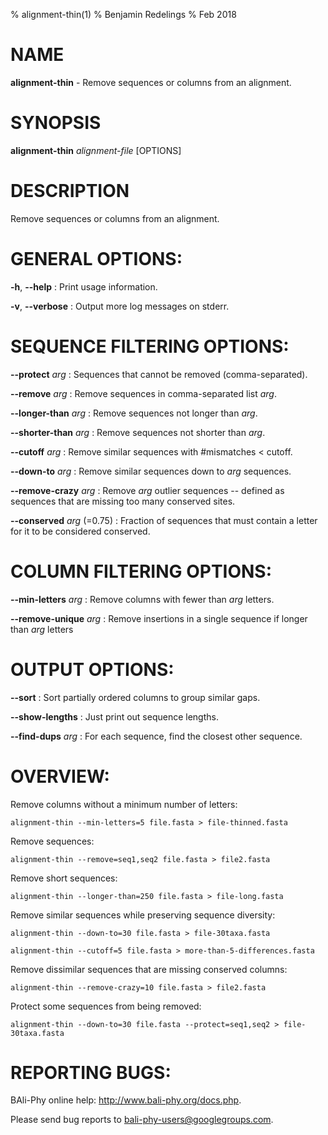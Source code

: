 % alignment-thin(1)
% Benjamin Redelings
% Feb 2018

# NAME

**alignment-thin** - Remove sequences or columns from an alignment.

# SYNOPSIS

**alignment-thin** _alignment-file_ [OPTIONS]

# DESCRIPTION

Remove sequences or columns from an alignment.

# GENERAL OPTIONS:
**-h**, **--help**
: Print usage information.

**-v**, **--verbose**
: Output more log messages on stderr.


# SEQUENCE FILTERING OPTIONS:
**--protect** _arg_
: Sequences that cannot be removed (comma-separated).

**--remove** _arg_
: Remove sequences in comma-separated list _arg_.

**--longer-than** _arg_
: Remove sequences not longer than _arg_.

**--shorter-than** _arg_
: Remove sequences not shorter than _arg_.

**--cutoff** _arg_
: Remove similar sequences with #mismatches < cutoff.

**--down-to** _arg_
: Remove similar sequences down to _arg_ sequences.

**--remove-crazy** _arg_
: Remove _arg_ outlier sequences -- defined as sequences that are missing too many conserved sites.

**--conserved** _arg_ (=0.75)
: Fraction of sequences that must contain a letter for it to be considered conserved.


# COLUMN FILTERING OPTIONS:
**--min-letters** _arg_
: Remove columns with fewer than _arg_ letters.

**--remove-unique** _arg_
: Remove insertions in a single sequence if longer than _arg_ letters


# OUTPUT OPTIONS:
**--sort**
: Sort partially ordered columns to group similar gaps.

**--show-lengths**
: Just print out sequence lengths.

**--find-dups** _arg_
: For each sequence, find the closest other sequence.

# OVERVIEW:

Remove columns without a minimum number of letters:

```
alignment-thin --min-letters=5 file.fasta > file-thinned.fasta
```

Remove sequences:

```
alignment-thin --remove=seq1,seq2 file.fasta > file2.fasta
```

Remove short sequences:

```
alignment-thin --longer-than=250 file.fasta > file-long.fasta
```

Remove similar sequences while preserving sequence diversity:

```
alignment-thin --down-to=30 file.fasta > file-30taxa.fasta

alignment-thin --cutoff=5 file.fasta > more-than-5-differences.fasta
```

Remove dissimilar sequences that are missing conserved columns:

```
alignment-thin --remove-crazy=10 file.fasta > file2.fasta
```

Protect some sequences from being removed:

```
alignment-thin --down-to=30 file.fasta --protect=seq1,seq2 > file-30taxa.fasta
```

# REPORTING BUGS:
 BAli-Phy online help: <http://www.bali-phy.org/docs.php>.

Please send bug reports to <bali-phy-users@googlegroups.com>.

